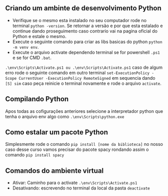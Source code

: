 ## Criando um ambinte de desenvolvimento Python

- Verifique se o mesmo esta instalado no seu computador rode no terminal ```python -version```.
Se retornar a versão e por que esta estalado e continue dando proseguimento caso contrario vai na pagina oficial do Python e estale o mesmo.
- Execute o seguinte comando para criar as libs basicas do python ```python -m venv env```.
- Execute o arquivo activate dependendo terminal se for powershell ```.ps1``` e se for CMD ```.bat```.

```.\env\Scripts\Activate.ps1 ou .\env\Scripts\Activate.ps1```
 caso de algum erro rode o seguinte comando em outro terminal ```set-ExecutionPolicy -Scope CurrentUser -ExecutionPolicy RemoteSigned``` em sequencia dando ``` [S] sim``` caso peça reinicie o terminal novamente e rode o arquivo ```activate```.

## Compilando Python

Apos todas as cofigurações anteriores selecione a interpretador python que tenha o arquivo env algo como ```.\env\Scripts\python.exe```

## Como estalar um pacote Python

Simplesmente rode o comando ```pip install [nome da biblioteca]``` no nosso caso desse curso vamos precisar do pacote spacy rondando assim o  comando ```pip install spacy```

## Comandos do ambiente virtual
- Ativar: Caminho para o activate ```.\env\Scripts\Activate.ps1```
- Desativando: escrevendo no terminal da local da pasta  ```deactivate```
 